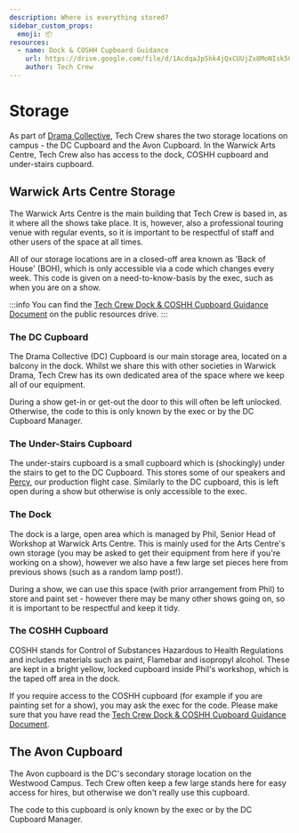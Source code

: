 ```yaml
---
description: Where is everything stored?
sidebar_custom_props:
  emoji: 📦
resources:
  - name: Dock & COSHH Cupboard Guidance
    url: https://drive.google.com/file/d/1AcdqaJpShk4jQxCUUjZx8MoNIsk50tnC/view
    author: Tech Crew
---
```

# Storage

As part of [Drama Collective](../warwick-drama), Tech Crew shares the two storage locations on campus - the DC 
Cupboard and the Avon Cupboard. In the Warwick Arts Centre, Tech Crew also has access to the dock, COSHH cupboard and 
under-stairs cupboard.

## Warwick Arts Centre Storage
The Warwick Arts Centre is the main building that Tech Crew is based in, as it where all the shows take place. It is,
however, also a professional touring venue with regular events, so it is important to be respectful of staff and 
other users of the space at all times.

All of our storage locations are in a closed-off area known as 'Back of House' (BOH), which is only accessible via a 
code which changes every week. This code is given on a need-to-know-basis by the exec, such as when you are on a show.

:::info
You can find the [Tech Crew Dock & COSHH Cupboard Guidance Document](https://drive.google.com/file/d/1AcdqaJpShk4jQxCUUjZx8MoNIsk50tnC/view?usp=sharing)
on the public resources drive.
:::

### The DC Cupboard
The Drama Collective (DC) Cupboard is our main storage area, located on a balcony in the dock. Whilst we share this 
with other societies in Warwick Drama, Tech Crew has its own dedicated area of the space where we keep all of our 
equipment.

During a show get-in or get-out the door to this will often be left unlocked. Otherwise, the code to this is only 
known by the exec or by the DC Cupboard Manager.

### The Under-Stairs Cupboard
The under-stairs cupboard is a small cupboard which is (shockingly) under the stairs to get to the DC Cupboard. This 
stores some of our speakers and [Percy](./flight-cases), our production flight case. Similarly to the DC cupboard, 
this is left open during a show but otherwise is only accessible to the exec.

### The Dock
The dock is a large, open area which is managed by Phil, Senior Head of Workshop at Warwick Arts Centre. This is 
mainly used for the Arts Centre's own storage (you may be asked to get their equipment from here if you're working 
on a show), however we also have a few large set pieces here from previous shows (such as a random lamp post!).

During a show, we can use this space (with prior arrangement from Phil) to store and paint set - however there may 
be many other shows going on, so it is important to be respectful and keep it tidy.

### The COSHH Cupboard

COSHH stands for Control of Substances Hazardous to Health Regulations and includes materials such as paint, 
Flamebar and isopropyl alcohol. These are kept in a bright yellow, locked cupboard inside Phil's workshop, which is 
the taped off area in the dock.

If you require access to the COSHH cupboard (for example if you are painting set for a show), you may ask the exec 
for the code. Please make sure that you have read the
[Tech Crew Dock & COSHH Cupboard Guidance Document](https://drive.google.com/file/d/1AcdqaJpShk4jQxCUUjZx8MoNIsk50tnC/view?usp=sharing).

## The Avon Cupboard

The Avon cupboard is the DC's secondary storage location on the Westwood Campus. Tech Crew often keep a few large 
stands here for easy access for hires, but otherwise we don't really use this cupboard.

The code to this cupboard is only known by the exec or by the DC Cupboard Manager.
